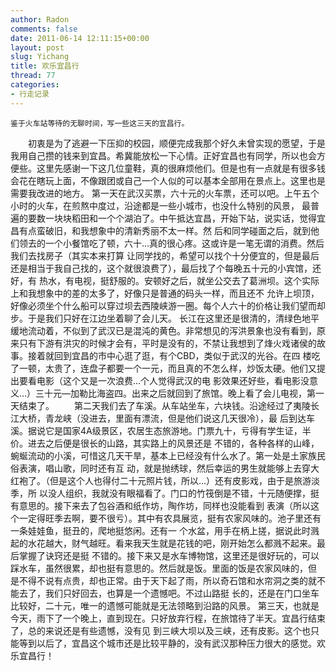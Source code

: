 ```yaml
---
author: Radon
comments: false
date: 2011-06-14 12:11:15+00:00
layout: post
slug: Yichang
title: 欢乐宜昌行
thread: 77
categories:
- 行走记录
---
```


	鉴于火车站等待的无聊时间，写一些这三天的宜昌行。

　　初衷是为了逃避一下压抑的校园，顺便完成我那个好久未曾实现的愿望，于是我用自己攒的钱来到宜昌。希冀能放松一下心情。正好宜昌也有同学，所以也会方便些。这里先感谢一下这几位童鞋，真的很麻烦他们。但是也有一点就是有很多钱会花在瞎玩上面，不像跟团或自己一个人似的可以基本全部用在景点上。这里也是需要我改进的地方。
    第一天在武汉买票，六十元的火车票，还可以吧。上午五个小时的火车，在煎熬中度过，沿途都是一些小城市，也没什么特别的风景，
最普遍的要数一块块稻田和一个个湖泊了。中午抵达宜昌，开始下站，说实话，觉得宜昌有点蛮破旧，和我想象中的清新秀丽不太一样。然
后和同学碰面之后，就到他们领去的一个小餐馆吃了顿，六十…真的很心疼。这或许是一笔无谓的消费。然后我们去找房子（其实本来打算
让同学找的，希望可以找个十分便宜的，但是最后还是相当于我自己找的，这个就很浪费了），最后找了个每晚五十元的小宾馆，还好，有
热水，有电视，挺舒服的。安顿好之后，就坐公交去了葛洲坝。这个实际上和我想象中的差的太多了，好像只是普通的码头一样，而且还不
允许上坝顶，好像必须坐个什么船可以穿过坝去西陵峡游一圈。每个人六十的价格让我们望而却步。于是我们只好在江边坐着聊了会儿天。
长江在这里还是很清的，清绿色地平缓地流动着，不似到了武汉已是混沌的黄色。非常想见的泻洪景象也没有看到，原来只有下游有洪灾的时候才会有，平时是没有的，不禁让我想到了烽火戏诸侯的故事。接着就回到宜昌的市中心逛了逛，有个CBD，类似于武汉的光谷。在四
楼吃了一顿，太贵了，连盘子都要一个一元，而且真的不怎么样，炒饭太硬。他们又提出要看电影（这个又是一次浪费…个人觉得武汉的电
影效果还好些，看电影没意义…）三十元—加勒比海盗四。出来之后就回到了旅馆。晚上看了会儿电视，第一天结束了。
　　第二天我们去了车溪。从车站坐车，六块钱。沿途经过了夷陵长江大桥，青龙峡（没进去，里面有漂流，但是他们说这几天很冷），最
后到达车溪。据说它是国家4A级景区，农居生态旅游地。门票九十，亏得有学生证，半价。进去之后便是很长的山路，其实路上的风景还是
不错的，各种各样的山峰，蜿蜒流动的小溪，可惜这几天干旱，基本上已经没有什么水了。第一处是土家族民俗表演，唱山歌，同时还有互
动，就是抛绣球，然后幸运的男生就能够上去穿大红袍了。（但是这个人也得付二十元照片钱，所以…）还有皮影戏，由于是旅游淡季，所
以没人组织，我就没有眼福看了。门口的竹筏倒是不错，十元随便撑，挺有意思的。接下来去了包谷酒和纸作坊，陶作坊，同样也没能看到
表演（所以这个一定得旺季去啊，要不很亏）。其中有农具展览，挺有农家风味的。池子里还有一条娃娃鱼，挺丑的，爬地挺悠闲。还有一
个水盆，用手在柄上搓，据说此时溅起的水花越大，财气越旺。看来我天生就是花钱的吧，刚开始怎么都溅不起来。最后掌握了诀窍还是挺
不错的。接下来又是水车博物馆，这里还是很好玩的，可以踩水车，虽然很累，却也挺有意思的。然后就是饭。里面的饭是农家风味的，但
是不得不说有点贵，却也正常。由于天下起了雨，所以奇石馆和水帘洞之类的就不能去了，我们只好回去，也算是一个遗憾吧。不过山路挺
长的，还是在门口坐车比较好，二十元，唯一的遗憾可能就是无法领略到沿路的风景。
	第三天，也就是今天，雨下了一个晚上，直到现在。只好放弃行程，在旅馆待了半天。宜昌行结束了，总的来说还是有些遗憾，没有见
到三峡大坝以及三峡，还有皮影。这个也只能等到以后了，宜昌这个城市还是比较平静的，没有武汉那种压力很大的感觉。欢乐宜昌行！
